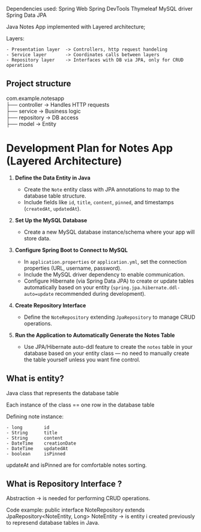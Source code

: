 Dependencies used:
    Spring Web
    Spring DevTools
    Thymeleaf
    MySQL driver
    Spring Data JPA

Java Notes App implemented with Layered architecture;

Layers:

    - Presentation layer  -> Controllers, http request handeling
    - Service layer       -> Coordinates calls between layers
    - Repository layer    -> Interfaces with DB via JPA, only for CRUD operations

## Project structure ##
com.example.notesapp\
├── controller    → Handles HTTP requests\
├── service       → Business logic\
├── repository    → DB access\
├── model         → Entity

# Development Plan for Notes App (Layered Architecture)

1. **Define the Data Entity in Java**  
   - Create the `Note` entity class with JPA annotations to map to the database table structure.  
   - Include fields like `id`, `title`, `content`, `pinned`, and timestamps (`createdAt`, `updatedAt`).  

2. **Set Up the MySQL Database**  
   - Create a new MySQL database instance/schema where your app will store data.  

3. **Configure Spring Boot to Connect to MySQL**  
   - In `application.properties` or `application.yml`, set the connection properties (URL, username, password).  
   - Include the MySQL driver dependency to enable communication.  
   - Configure Hibernate (via Spring Data JPA) to create or update tables automatically based on your entity (`spring.jpa.hibernate.ddl-auto=update` recommended during development).  

4. **Create Repository Interface**  
   - Define the `NoteRepository` extending `JpaRepository` to manage CRUD operations.  

5. **Run the Application to Automatically Generate the Notes Table**  
   - Use JPA/Hibernate auto-ddl feature to create the `notes` table in your database based on your entity class — no need to manually create the table yourself unless you want fine control.  

## What is entity? ##

Java class that represents the database table

Each instance of the class == one row in the database table

Defining note instance:

    - long        id
    - String      title
    - String      content
    - DateTime    creationDate
    - DateTime    updatedAt
    - boolean     isPinned

updateAt and isPinned are for comfortable notes sorting.

## What is Repository Interface ? ##
Abstraction -> is needed for performing CRUD operations.

Code example: public interface NoteRepository extends JpaRepository<NoteEntity, Long>
NoteEntity -> is entity i created previously to represend database tables in Java.
